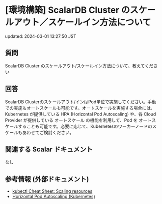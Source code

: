 # [環境構築] ScalarDB Cluster のスケールアウト／スケールイン方法について

updated: 2024-03-01 13:27:50 JST

## 質問

ScalarDB Cluster
のスケールアウト/スケールイン方法について、教えてください

## 回答

ScalarDB
Clusterのスケールアウト/インはPod単位で実施してください。手動での実施もオートスケールも可能です。オートスケールを実施する場合には、Kubernetes
が提供している HPA (Horizontal Pod Autoscaling) や、各 Cloud Provider
が提供している オートスケール の機能を利用して、Pod を
オートスケールすることも可能です。必要に応じて、Kubernetesのワーカーノードのスケールもあわせてご検討ください。

## 関連する Scalar ドキュメント

なし

## 参考情報 (外部ドキュメント)

-   [kubectl Cheat Sheet: Scaling resources](https://kubernetes.io/docs/reference/kubectl/cheatsheet/#scaling-resources)
-   [Horizontal Pod Autoscaling (Kubernetes)](https://kubernetes.io/docs/tasks/run-application/horizontal-pod-autoscale/)
